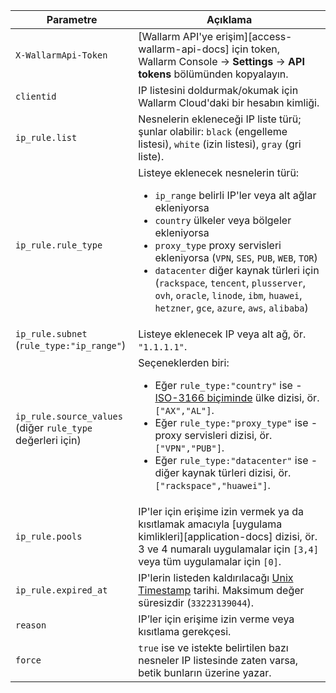 | Parametre | Açıklama |
| --------- | ----------- |
| `X-WallarmApi-Token` | [Wallarm API'ye erişim][access-wallarm-api-docs] için token, Wallarm Console → **Settings** → **API tokens** bölümünden kopyalayın. |
| `clientid` | IP listesini doldurmak/okumak için Wallarm Cloud'daki bir hesabın kimliği. |
| `ip_rule.list` | Nesnelerin ekleneceği IP liste türü; şunlar olabilir: `black` (engelleme listesi), `white` (izin listesi), `gray` (gri liste). |
| `ip_rule.rule_type` | Listeye eklenecek nesnelerin türü:<ul><li>`ip_range` belirli IP'ler veya alt ağlar ekleniyorsa</li><li>`country` ülkeler veya bölgeler ekleniyorsa</li><li>`proxy_type` proxy servisleri ekleniyorsa (`VPN`, `SES`, `PUB`, `WEB`, `TOR`)</li><li>`datacenter` diğer kaynak türleri için (`rackspace`, `tencent`, `plusserver`, `ovh`, `oracle`, `linode`, `ibm`, `huawei`, `hetzner`, `gce`, `azure`, `aws`, `alibaba`)</li></ul> |
| `ip_rule.subnet`<br>(`rule_type:"ip_range"`) | Listeye eklenecek IP veya alt ağ, ör. `"1.1.1.1"`. |
| `ip_rule.source_values`<br>(diğer `rule_type` değerleri için) | Seçeneklerden biri:<ul><li>Eğer `rule_type:"country"` ise - [ISO-3166 biçiminde](https://en.wikipedia.org/wiki/List_of_ISO_3166_country_codes) ülke dizisi, ör. `["AX","AL"]`.</li><li>Eğer `rule_type:"proxy_type"` ise - proxy servisleri dizisi, ör. `["VPN","PUB"]`.</li><li>Eğer `rule_type:"datacenter"` ise - diğer kaynak türleri dizisi, ör. `["rackspace","huawei"]`.</li></ul> |
| `ip_rule.pools` | IP'ler için erişime izin vermek ya da kısıtlamak amacıyla [uygulama kimlikleri][application-docs] dizisi, ör. 3 ve 4 numaralı uygulamalar için `[3,4]` veya tüm uygulamalar için `[0]`. |
| `ip_rule.expired_at` | IP'lerin listeden kaldırılacağı [Unix Timestamp](https://www.unixtimestamp.com/) tarihi. Maksimum değer süresizdir (`33223139044`). |
| `reason` | IP’ler için erişime izin verme veya kısıtlama gerekçesi. |
| `force` | `true` ise ve istekte belirtilen bazı nesneler IP listesinde zaten varsa, betik bunların üzerine yazar. |